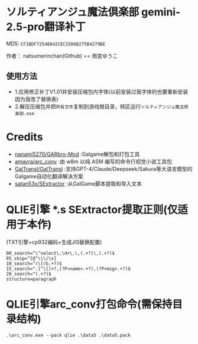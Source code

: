 # ソルティアンジュ魔法倶楽部 gemini-2.5-pro翻译补丁

MD5: `CF1BDF72548042CEC5506B275B4279BE`

作者： natsumerinchan(Github) == 雨宮ゆうこ

## 使用方法
- 1.应用修正补丁V1.01并安装压缩包内字体(以前安装过我字体的也要重新安装因为我改了替换表)
- 2.解压压缩包并把`所有文件`复制到游戏根目录，转区运行`ソルティアンジュ魔法倶楽部.exe`

# Credits

- [nanami5270/GARbro-Mod](https://github.com/nanami5270/GARbro-Mod.git) :Galgame解包和打包工具
- [amayra/arc_conv](https://github.com/amayra/arc_conv.git) :由 w8m 以纯 ASM 编写的命令行视觉小说工具包
- [GalTransl/GalTransl](https://github.com/GalTransl/GalTransl.git) :支持GPT-4/Claude/Deepseek/Sakura等大语言模型的Galgame自动化翻译解决方案
- [satan53x/SExtractor](https://github.com/satan53x/SExtractor.git) :从GalGame脚本提取和导入文本

# QLIE引擎 *.s SExtractor提取正则(仅适用于本作)
(TXT引擎+cp932编码+生成JIS替换配置)
```
00_search=^\^select\,\d+\,\,(.+?)\,(.+?)$
05_skip=^[@^\\\/\s]
10_search=^(\[rb.+?)$
15_search=^.[^\[]+?,(?P<name>.+?),(?P<msg>.+?)$
20_search=^(.+?)$
structure=paragraph
```

# QLIE引擎arc_conv打包命令(需保持目录结构)
```
.\arc_conv.exe --pack qlie .\data5 .\data5.pack
```
